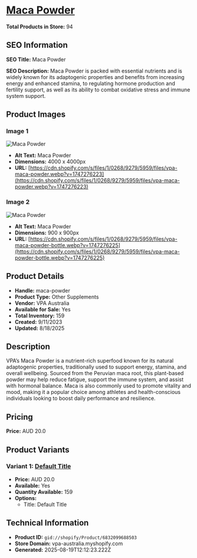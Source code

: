 # [Maca Powder](https://vpa-australia.myshopify.com/products/maca-powder)

**Total Products in Store:** 94

## SEO Information

**SEO Title:** Maca Powder

**SEO Description:** Maca Powder is packed with essential nutrients and is widely known for its adaptogenic properties and benefits from increasing energy and enhanced stamina, to regulating hormone production and fertility support, as well as its ability to combat oxidative stress and immune system support.

## Product Images

### Image 1
![Maca Powder](https://cdn.shopify.com/s/files/1/0268/9279/5959/files/vpa-maca-powder.webp?v=1747276223)

- **Alt Text:** Maca Powder
- **Dimensions:** 4000 x 4000px
- **URL:** [https://cdn.shopify.com/s/files/1/0268/9279/5959/files/vpa-maca-powder.webp?v=1747276223](https://cdn.shopify.com/s/files/1/0268/9279/5959/files/vpa-maca-powder.webp?v=1747276223)

### Image 2
![Maca Powder](https://cdn.shopify.com/s/files/1/0268/9279/5959/files/vpa-maca-powder-bottle.webp?v=1747276225)

- **Alt Text:** Maca Powder
- **Dimensions:** 900 x 900px
- **URL:** [https://cdn.shopify.com/s/files/1/0268/9279/5959/files/vpa-maca-powder-bottle.webp?v=1747276225](https://cdn.shopify.com/s/files/1/0268/9279/5959/files/vpa-maca-powder-bottle.webp?v=1747276225)

## Product Details

- **Handle:** maca-powder
- **Product Type:** Other Supplements
- **Vendor:** VPA Australia
- **Available for Sale:** Yes
- **Total Inventory:** 159
- **Created:** 9/11/2023
- **Updated:** 8/18/2025

## Description

VPA’s Maca Powder is a nutrient-rich superfood known for its natural adaptogenic properties, traditionally used to support energy, stamina, and overall wellbeing. Sourced from the Peruvian maca root, this plant-based powder may help reduce fatigue, support the immune system, and assist with hormonal balance. Maca is also commonly used to promote vitality and mood, making it a popular choice among athletes and health-conscious individuals looking to boost daily performance and resilience.

## Pricing

**Price:** AUD 20.0

## Product Variants

### Variant 1: [Default Title](https://vpa-australia.myshopify.com/products/maca-powder)

- **Price:** AUD 20.0
- **Available:** Yes
- **Quantity Available:** 159
- **Options:**
  - Title: Default Title

## Technical Information

- **Product ID:** `gid://shopify/Product/6832099688503`
- **Store Domain:** vpa-australia.myshopify.com
- **Generated:** 2025-08-19T12:12:23.222Z


